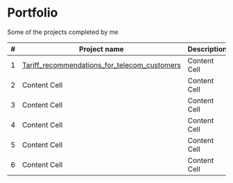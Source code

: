 # Portfolio
Some of the projects completed by me

|#|Project name   | Description   | Stack         |
|-| ------------- | ------------- | ------------- |
|1|[Tariff_recommendations_for_telecom_customers](https://github.com/Manekineco1/Portfolio/tree/main/Tariff_recommendations_for_telecom_customers)  | Content Cell  | Content Cell  |
|2| Content Cell  | Content Cell  | Content Cell  |
|3| Content Cell  | Content Cell  | Content Cell  |
|4| Content Cell  | Content Cell  | Content Cell  |
|5| Content Cell  | Content Cell  | Content Cell  |
|6| Content Cell  | Content Cell  | Content Cell  |
